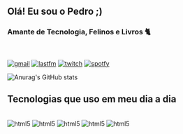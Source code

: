 
## Olá! Eu sou o Pedro ;)
### Amante de Tecnologia, Felinos e Livros 🐈
<div style="display: inline_block"><br/>


[![gmail](https://img.shields.io/badge/Gmail-D14836?style=for-the-badge&logo=gmail&logoColor=white&link=mailto:francapedro68@gmail.com)](mailto:francapedro68@gmail.com)
[![lastfm](https://img.shields.io/badge/last.fm-D51007?style=for-the-badge&logo=last.fm&logoColor=white)](https://www.last.fm/user/pedayako)
[![twitch](https://img.shields.io/badge/Twitch-9146FF?style=for-the-badge&logo=twitch&logoColor=white)](https://www.twitch.tv/ipetolost)
[![spotfy](https://img.shields.io/badge/Spotify-1ED760?&style=for-the-badge&logo=spotify&logoColor=white)](https://open.spotify.com/user/slga0oytr39etpa6dvpseh076?si=b7ccb78f8c2e4e23)

![Anurag's GitHub stats](https://github-readme-stats.vercel.app/api?username=pedayako&show_icons=true&theme=tokyonight)

## Tecnologias que uso em meu dia a dia
<div style="display: inline_block"><br/>
    <img align alt="html5" src="https://img.shields.io/badge/Java-ED8B00?style=for-the-badge&logo=java&logoColor=white">
    <img align alt="html5" src="https://img.shields.io/badge/Python-14354C?style=for-the-badge&logo=python&logoColor=white">
    <img align alt="html5" src="https://img.shields.io/badge/C-00599C?style=for-the-badge&logo=c&logoColor=white">
    <img align alt="html5" src="https://img.shields.io/badge/HTML5-E34F26?style=for-the-badge&logo=html5&logoColor=white">
    <img align alt="html5" src="https://img.shields.io/badge/CSS3-1572B6?style=for-the-badge&logo=css3&logoColor=white">
    
<div>
